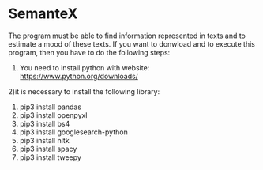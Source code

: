 # SemanteX

The program must be able to find information represented in texts and to estimate a mood of these texts. 
If you want to donwload and to execute this program, then you have to do the following steps:

1) You need to install python with website:
https://www.python.org/downloads/

2)it is necessary to install the following library:
1) pip3 install pandas
2) pip3 install openpyxl
3) pip3 install bs4
4) pip3 install googlesearch-python
5) pip3 install nltk
6) pip3 install spacy
7) pip3 install tweepy
